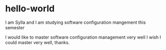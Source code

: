 # hello-world

I am Sylla and I am studying software configuration mangement this semester

I would like to master software configuration management very well
I wish I could master very well, thanks.
